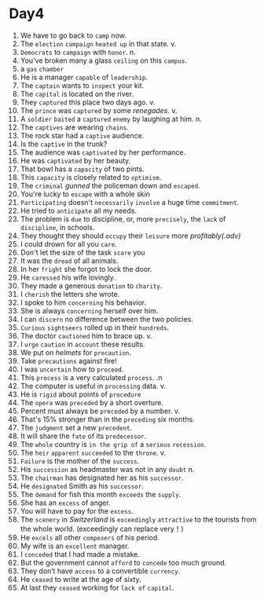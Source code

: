 # Day4

1. We have to go back to `camp` now.
2. The `election` `campaign` `heated up` in that state. v.
3. `Democrats` to `campaign` with `honor`. n.
4. You've broken many a glass `ceiling` on this `campus`.
5. a `gas` `chamber`
6. He is a manager `capable` of `leadership`.
7. The `captain` wants to `inspect` your kit.
8. The `capital` is located on the river.
9. They `captured` this place two days ago. v.
10. The `prince` was `captured` by some _renegades_. v.
11. A `soldier` `baited` a `captured` `enemy` by laughing at him. n.
12. The `captives` are wearing `chains`.
13. The rock star had a `captive` audience.
14. Is the `captive` in the trunk? 
15. The audience was `captivated` by her performance.
16. He was `captivated` by her beauty.
17. That bowl has a `capacity` of two pints.
18. This `capacity` is closely related to `optimism`.
19. The `criminal` _gunned_ the policeman down and `escaped`.
20. You're lucky to `escape` with a whole skin
21. `Participating` doesn't `necessarily` `involve` a huge time `commitment`.
22. He tried to `anticipate` all my needs.
23. The problem is `due` to discipline, or, more `precisely`, the `lack` of `discipline`, in schools.
24. They thought they should `occupy` their `leisure` more _profitably(.adv)_
25. I could drown for all you `care`.
26. Don't let the size of the task `scare` you
27. It was the `dread` of all animals.
28. In her `fright` she forgot to lock the door.
29. He `caressed` his wife lovingly.
30. They made a generous `donation` to `charity`.
31. I `cherish` the letters she wrote.
32. I spoke to him `concerning` his behavior.
33. She is always `concerning` herself over him.
34. I can `discern` no difference between the two policies.
35. `Curious` `sightseers` rolled up in their `hundreds`.
36. The doctor `cautioned` him to brace up. v.
37. I `urge` `caution` in `account` these results.
38. We put on _helmets_ for `precaution`.
39. Take `precautions` against fire!
40. I was `uncertain` how to `proceed`.
41. This `process` is a very calculated `process`. .n
42. The computer is useful in `processing` data. v.
43. He is `rigid` about points of `procedure`
44. The `opera` was `preceded` by a short overture.
45. Percent must always be `preceded` by a number. v.
46. That's 15% stronger than in the `preceding` six months.
47. The `judgment` set a new `precedent`.
48. It will share the `fate` of its `predecessor`.
49. The `whole` country is `in the grip of` a `serious` `recession`.
50. The `heir` `apparent` `succeeded` to the `throne`. v.
51. `Failure` is the mother of the `success`.
52. His `succession` as headmaster was not in any `doubt` n.
53. The `chairman` has designated her as his `successor`.
54. He `designated` Smith as his `successor`.
55. The `demand` for fish this month `exceeds` the `supply`.
56. She has an `excess` of anger.
57. You will have to pay for the `excess`.
58. The `scenery` in _Switzerland_ is `exceedingly` `attractive` to the tourists from the whole world. (exceedingly can replace very！)
59. He `excels` all other `composers` of his period.
60. My wife is an `excellent` manager.
61. I `conceded` that I had made a mistake.
62. But the government cannot `afford` to `concede` too much ground.
63. They don’t have `access` to a convertible `currency`.
64. He `ceased` to write at the age of sixty.
65. At last they `ceased` working for `lack of` `capital`.

<ClickAble />